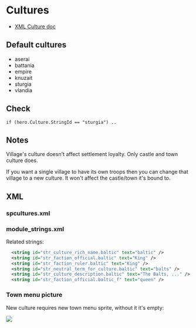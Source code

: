 # Cultures

- [XML Culture doc](https://docs.bannerlordmodding.com/_xmldocs/spcultures/culture/)

## Default cultures

* aserai
* battania
* empire
* knuzait
* sturgia
* vlandia



## Check

    if (hero.Culture.StringId == "sturgia") ..


## Notes

Village's culture doesn't affect settlement loyalty. Only castle and town culture does.

If you want a single village to have its own troops then you can change that village to a new culture. It won't affect the castle/town it's bound to.


## XML

### spcultures.xml


### module_strings.xml

Related strings:

``` xml
  <string id="str_culture_rich_name.baltic" text="baltic" />
  <string id="str_faction_official.baltic" text="King" />
  <string id="str_faction_ruler.baltic" text="King" />
  <string id="str_neutral_term_for_culture.baltic" text="balts" />
  <string id="str_culture_description.baltic" text="The Balts, ..." />
  <string id="str_faction_official.baltic_f" text="queen" />
```

### Town menu picture

New culture requires new town menu sprite, without it it's empty:

![](https://imgur.com/NsKHhOg.png)